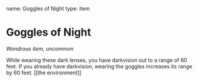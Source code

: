 name: Goggles of Night
type: item

# Goggles of Night 
_Wondrous item, uncommon_ 

While wearing these dark lenses, you have darkvision out to a range of 60 feet. If you already have darkvision, wearing the goggles increases its range by 60 feet. [[the environment]]